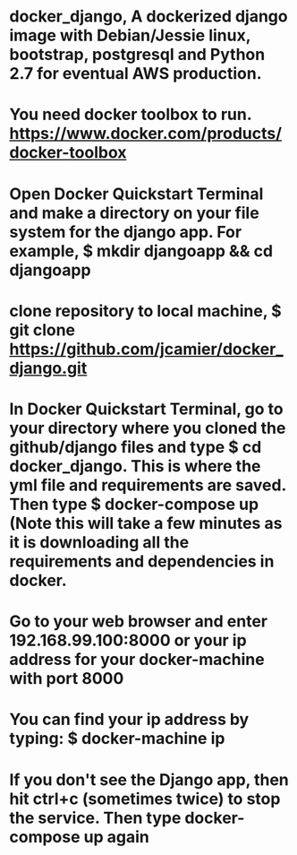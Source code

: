 # docker_django, A dockerized django image with Debian/Jessie linux, bootstrap, postgresql and Python 2.7 for eventual AWS production.
# You need docker toolbox to run. https://www.docker.com/products/docker-toolbox
# Open Docker Quickstart Terminal and make a directory on your file system for the django app. For example, $ mkdir djangoapp && cd djangoapp
# clone repository to local machine, $ git clone https://github.com/jcamier/docker_django.git
# In Docker Quickstart Terminal, go to your directory where you cloned the github/django files and type $ cd docker_django. This is where the yml file and requirements are saved. Then type $ docker-compose up (Note this will take a few minutes as it is downloading all the requirements and dependencies in docker.
# Go to your web browser and enter 192.168.99.100:8000 or your ip address for your docker-machine with port 8000
# You can find your ip address by typing: $ docker-machine ip
# If you don't see the Django app, then hit ctrl+c (sometimes twice) to stop the service. Then type docker-compose up again

